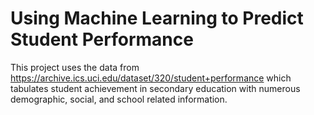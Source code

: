 # Using Machine Learning to Predict Student Performance

This project uses the data from https://archive.ics.uci.edu/dataset/320/student+performance which tabulates student achievement in secondary education with numerous demographic, social, and school related information.

